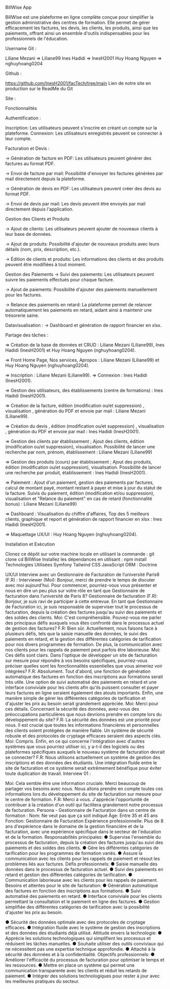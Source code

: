 BillWise App


 BillWise est une plateforme en ligne complète conçue pour simplifier la gestion administrative des centres de formation. Elle permet de gérer efficacement les factures, les devis, les clients, les produits, ainsi que les paiements, offrant ainsi un ensemble d'outils indispensables pour les professionnels de l'éducation.

 
Username Git :

Liliane Mezani => Liliane99
Ines Hadidi => InesH2001
Huy Hoang Nguyen => nghuyhoang0204


Github :

https://github.com/InesH2001/facTech/tree/main
Lien de notre site en production sur le ReadMe du Git

Site : 
 
 Fonctionnalités
 
Authentification :

Inscription: Les utilisateurs peuvent s'inscrire en créant un compte sur la plateforme. Connexion: Les utilisateurs enregistrés peuvent se connecter à leur compte.

Facturation et Devis :

-> Génération de facture en PDF: Les utilisateurs peuvent générer des factures au format PDF.

-> Envoi de facture par mail: Possibilité d'envoyer les factures générées par mail directement depuis la plateforme.

-> Génération de devis en PDF: Les utilisateurs peuvent créer des devis au format PDF.

-> Envoi de devis par mail: Les devis peuvent être envoyés par mail directement depuis l'application.

Gestion des Clients et Produits

-> Ajout de clients: Les utilisateurs peuvent ajouter de nouveaux clients à leur base de données.

-> Ajout de produits: Possibilité d'ajouter de nouveaux produits avec leurs détails (nom, prix, description, etc.).

-> Édition de clients et produits: Les informations des clients et des produits peuvent être modifiées à tout moment.

Gestion des Paiements -> Suivi des paiements: Les utilisateurs peuvent suivre les paiements effectués pour chaque facture.

-> Ajout de paiements: Possibilité d'ajouter des paiements manuellement pour les factures.

-> Relance des paiements en retard: La plateforme permet de relancer automatiquement les paiements en retard, aidant ainsi à maintenir une trésorerie saine.

Datavisualisation : -> Dashboard et génération de rapport financier en xlsx.

 Partage des tâches :
 
=> Création de la base de données et CRUD : Liliane Mezani (Liliane99), Ines Hadidi (InesH2001) et Huy Hoang Nguyen (nghuyhoang0204).

=> Front Home Page, Nos services, Apropos : Liliane Mezani (Liliane99) et Huy Hoang Nguyen (nghuyhoang0204).

=> Inscription : Liliane Mezani (Liliane99). => Connexion : Ines Hadidi (InesH2001).

=> Gestion des utilisateurs, des établissements (centre de formations) : Ines Hadidi (InesH2001).

=> Création de la facture, édition (modification ou/et suppression) , visualisation , génération du PDF et envoie par mail : Liliane Mezani (Liliane99).

=> Création du devis , édition (modification ou/et suppression) , visualisation , génération du PDF et envoie par mail : Ines Hadidi (InesH2001).

=> Gestion des clients par établissement ; Ajout des clients, édition (modification ou/et suppression), visualisation. Possibilité de lancer une recherche par nom, prénom, établissement : Liliane Mezani (Liliane99)

=> Gestion des produits (cours) par établissement ; Ajout des produits, édition (modification ou/et suppression), visualisation. Possibilité de lancer une recherche par produit, établissement : Ines Hadidi (InesH2001).

=> Paiement : Ajout d'un paiement, gestion des paiements par factures, calcul de montant payé, montant restant à payer et mise à jour du statut de la facture. Suivis du paiement, édition (modification et/ou suppression), visualisation et "Relance du paiement" en cas de retard (fonctionnalité bonus) : Liliane Mezani (Liliane99)

=> Dashboard : Visualisation du chiffre d'affaires, Top des 5 meilleurs clients, graphique et report et génération de rapport financier en xlsx : Ines Hadidi (InesH2001).

=> Maquettage UX/UI : Huy Hoang Nguyen (nghuyhoang0204).

 Installation et Exécution
 
Clonez ce dépôt sur votre machine locale en utilisant la commande : git clone
cd BillWise
Installez les dépendances en utilisant :
npm install
Technologies Utilisées Symfony Tailwind CSS JavaScript ORM : Doctrine

 UX/UI
Interview avec un Gestionnaire de Facturation de l’université Paris8 (F.R) :
Interviewer (Moi): Bonjour, merci de prendre le temps de discuter avec moi aujourd'hui. Pour commencer, pourriez-vous vous présenter et nous en dire un peu plus sur votre rôle en tant que Gestionnaire de facturation dans l’université de Paris 8?
Gestionnaire de facturation (F.R): Bonjour, je suis ravi de participer à cette entrevue. En tant que Gestionnaire de Facturation ici, je suis responsable de superviser tout le processus de facturation, depuis la création des factures jusqu'au suivi des paiements et des soldes des clients.
Moi: C'est compréhensible. Pouvez-vous me parler des principaux défis auxquels vous êtes confronté dans le processus actuel de gestion des factures?
F.R: Bien sûr. Actuellement, nous faisons face à plusieurs défis, tels que la saisie manuelle des données, le suivi des paiements en retard, et la gestion des différentes catégories de tarification pour nos divers programmes de formation. De plus, la communication avec nos clients pour les rappels de paiement peut parfois être laborieuse.
Moi: Ces défis sont clairs. Dans l'optique de développer un site de facturation sur mesure pour répondre à vos besoins spécifiques, pourriez-vous préciser quelles sont les fonctionnalités essentielles que vous aimeriez voir intégrées?
F.R: Absolument. Tout d'abord, une fonction de génération automatique des factures en fonction des inscriptions aux formations serait très utile. Une option de suivi automatisé des paiements en retard et une interface conviviale pour les clients afin qu'ils puissent consulter et payer leurs factures en ligne seraient également des atouts importants. Enfin, une manière simple de gérer les différentes catégories de tarification et d'ajuster les prix au besoin serait grandement appréciée.
Moi: Merci pour ces détails. Concernant la sécurité des données, avez-vous des préoccupations particulières que nous devrions prendre en compte lors du développement du site?
F.R: La sécurité des données est une priorité pour nous. Il est crucial que toutes les informations financières et personnelles des clients soient protégées de manière fiable. Un système de sécurité robuste et des protocoles de cryptage efficaces seraient des aspects clés.
Moi: Compris. Enfin, en ce qui concerne l'intégration avec d'autres systèmes que vous pourriez utiliser ici, y a-t-il des logiciels ou des plateformes spécifiques auxquels le nouveau système de facturation devrait se connecter?
F.R: Nous utilisons actuellement un système de gestion des inscriptions et des données des étudiants. Une intégration fluide entre le site de facturation et ce système serait extrêmement bénéfique pour éviter toute duplication de travail.
 Interview 01 :
  
 Moi: Cela semble être une information cruciale. Merci beaucoup de partager vos besoins avec nous. Nous allons prendre en compte toutes ces informations lors du développement du site de facturation sur mesure pour le centre de formation.
F.R: Merci à vous. J'apprécie l'opportunité de contribuer à la création d'un outil qui facilitera grandement notre processus de facturation.
Persona - Gestionnaire de Facturation dans un centre de formation :
Nom: Ne veut pas que ça soit indiqué Âge: Entre 35 et 45 ans
Fonction: Gestionnaire de Facturation
Expérience professionnelle: Plus de 8 ans d'expérience dans le domaine de la gestion financière et de la facturation, avec une expérience spécifique dans le secteur de l'éducation et de la formation.
Responsabilités principales:
● Supervise l'ensemble du processus de facturation, depuis la création des factures jusqu'au suivi des paiements et des soldes des clients.
● Gère les différentes catégories de tarification pour les programmes de formation variés.
● Assure la communication avec les clients pour les rappels de paiement et résout les problèmes liés aux factures.
Défis professionnels:
● Saisie manuelle des données dans le processus de facturation actuel.
● Suivi des paiements en retard et gestion des différentes catégories de
tarification.
● Communication laborieuse avec les clients pour les rappels de paiement.
Besoins et attentes pour le site de facturation:
● Génération automatique des factures en fonction des inscriptions aux formations.
● Suivi automatisé des paiements en retard.
● Interface conviviale pour les clients permettant la consultation et le paiement
en ligne des factures.
● Gestion simplifiée des différentes catégories de tarification avec la possibilité
d'ajuster les prix au besoin.

● Sécurité des données optimale avec des protocoles de cryptage efficaces.
● Intégration fluide avec le système de gestion des inscriptions et des données
des étudiants déjà utilisé.
Attitude envers la technologie:
● Apprécie les solutions technologiques qui simplifient les processus et réduisent les tâches manuelles.
● Souhaite utiliser des outils conviviaux qui ne nécessitent pas une expertise technique approfondie.
● Attaché à la sécurité des données et à la confidentialité.
Objectifs professionnels:
● Améliorer l'efficacité du processus de facturation pour optimiser le temps et les ressources.
● Mettre en place un système qui permet une communication transparente avec les clients et réduit les retards de paiement.
● Intégrer des solutions technologiques pour rester à jour avec les meilleures pratiques du secteur.
